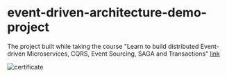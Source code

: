 ﻿# event-driven-architecture-demo-project

The project built while taking the course "Learn to build distributed Event-driven Microservices, CQRS, Event Sourcing, SAGA and Transactions" [link](https://www.udemy.com/share/104pWm3@YJm82Fc45dq4UWE-DWGWvJvf33OrvFQzoUen-z0VuD-NS8oifJOFmixFVO8e4ZPmqA==/)

![certificate](https://github.com/user-attachments/assets/31e0de71-8e71-446a-b2fe-89b9cd427ce5)
